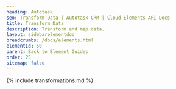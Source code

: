 ```yaml
---
heading: Autotask
seo: Transform Data | Autotask CRM | Cloud Elements API Docs
title: Transform Data
description: Transform and map data.
layout: sidebarelementdoc
breadcrumbs: /docs/elements.html
elementId: 50
parent: Back to Element Guides
order: 25
sitemap: false
---
```


{% include transformations.md %}
